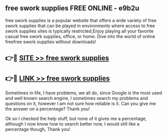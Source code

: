 ## free swork supplies FREE ONLINE - e9b2u

free swork supplies is a popular website that offers a wide variety of free swork supplies that can be played in environments where access to free swork supplies sites is typically restricted,Enjoy playing all your favorite casual free swork supplies, office, or home. Dive into the world of online freefree swork supplies without downloads!

## 👉🔴 [SITE >> free swork supplies](http://news.freeplayer.one?title=free_swork_supplies&ref=FRRE)

## 👉🔴 [LINK >> free swork supplies](http://news.freeplayer.one?title=free_swork_supplies&ref=FREE)

Sometimes in life, I have problems, we all do, since Google is the most used and well known search engine, I sometimes search my problems and questions on it, however I am not sure how reliable is it. Can you give me the answer on a percentage? Thank you!

Ok so I checked the help stuff, but none of it gives me a percentage, although I now know how to search better now, I would still like a percentage though, Thank you!